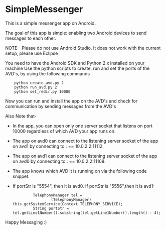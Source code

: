 SimpleMessenger
=====================

This is a simple messenger app on Android.

The goal of this app is simple: enabling two Android devices to send messages to each other.

NOTE - Please do not use Android Studio. It does not work with the current setup, please use Eclipse

You need to have the Android SDK and Python 2.x installed on your machine
Use the python scripts to create, run and set the ports of the AVD's, by using the following commands 

        python create_avd.py 2
        python run_avd.py 2
        python set_redir.py 10000
        
Now you can run and install the app on the AVD's and check for communication by sending messages from the AVD's

Also Note that-
        
 * In the app, you can open only one server socket that listens on port 10000 regardless of which AVD your app runs on.
        
 * The app on avd0 can connect to the listening server socket of the app on avd1 by connecting to <ip>:<port> == 10.0.2.2:11112.
        
 * The app on avd1 can connect to the listening server socket of the app on avd0 by connecting to <ip>:<port> == 10.0.2.2:11108.
        
 * The app knows which AVD it is running on via the following code snippet.
         
 * If portStr is "5554", then it is avd0. If portStr is "5556",then it is avd1:
        
                TelephonyManager tel =
                        (TelephonyManager) this.getSystemService(Context.TELEPHONY_SERVICE);
                String portStr = tel.getLine1Number().substring(tel.getLine1Number().length() - 4);

Happy Messaging :)
